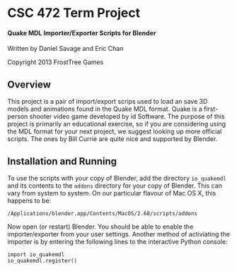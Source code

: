 # CSC 472 Term Project
#### Quake MDL Importer/Exporter Scripts for Blender
Written by Daniel Savage and Eric Chan

Copyright 2013 FrostTree Games

## Overview
This project is a pair of import/export scrips used to load an save 3D models and animations found in the Quake MDL format. Quake is a first-person shooter video game developed by id Software. The purpose of this project is primarily an educational exercise, so if you are considering using the MDL format for your next project, we suggest looking up more official scripts. The ones by Bill Currie are quite nice and supported by Blender.

## Installation and Running
To use the scripts with your copy of Blender, add the directory `io_quakemdl` and its contents to the `addons` directory for your copy of Blender. This can vary from system to system. On our particular flavour of Mac OS X, this happens to be:

    /Applications/blender.app/Contents/MacOS/2.68/scripts/addons
    
Now open (or restart) Blender. You should be able to enable the importer/exporter from your user settings. Another method of activiating the importer is by entering the following lines to the interactive Python console:

    import io_quakemdl
    io_quakemdl.register()
